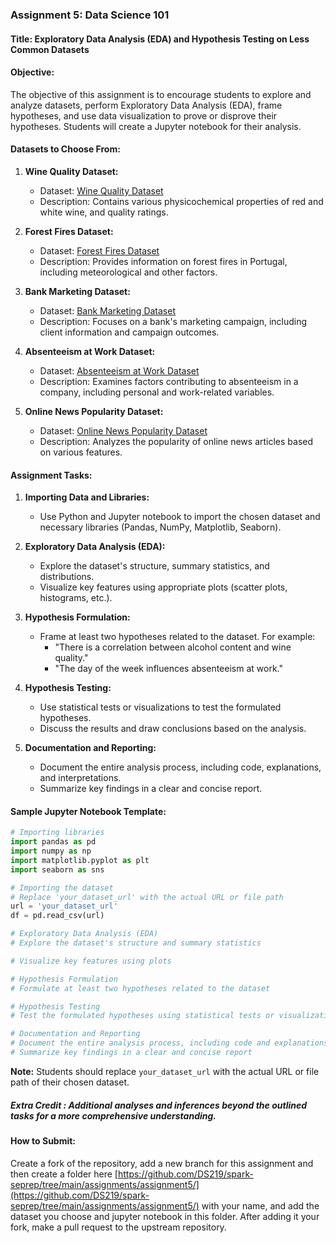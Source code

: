 ### Assignment 5: Data Science 101

#### Title: Exploratory Data Analysis (EDA) and Hypothesis Testing on Less Common Datasets

#### Objective:
The objective of this assignment is to encourage students to explore and analyze datasets, perform Exploratory Data Analysis (EDA), frame hypotheses, and use data visualization to prove or disprove their hypotheses. Students will create a Jupyter notebook for their analysis.

#### Datasets to Choose From:

1. **Wine Quality Dataset:**
   - Dataset: [Wine Quality Dataset](https://archive.ics.uci.edu/ml/datasets/wine+quality)
   - Description: Contains various physicochemical properties of red and white wine, and quality ratings.

2. **Forest Fires Dataset:**
   - Dataset: [Forest Fires Dataset](https://archive.ics.uci.edu/ml/datasets/forest+fires)
   - Description: Provides information on forest fires in Portugal, including meteorological and other factors.

3. **Bank Marketing Dataset:**
   - Dataset: [Bank Marketing Dataset](https://archive.ics.uci.edu/ml/datasets/bank+marketing)
   - Description: Focuses on a bank's marketing campaign, including client information and campaign outcomes.

4. **Absenteeism at Work Dataset:**
   - Dataset: [Absenteeism at Work Dataset](https://archive.ics.uci.edu/ml/datasets/Absenteeism+at+work)
   - Description: Examines factors contributing to absenteeism in a company, including personal and work-related variables.

5. **Online News Popularity Dataset:**
   - Dataset: [Online News Popularity Dataset](https://archive.ics.uci.edu/ml/datasets/Online+News+Popularity)
   - Description: Analyzes the popularity of online news articles based on various features.

#### Assignment Tasks:

1. **Importing Data and Libraries:**
   - Use Python and Jupyter notebook to import the chosen dataset and necessary libraries (Pandas, NumPy, Matplotlib, Seaborn).

2. **Exploratory Data Analysis (EDA):**
   - Explore the dataset's structure, summary statistics, and distributions.
   - Visualize key features using appropriate plots (scatter plots, histograms, etc.).

3. **Hypothesis Formulation:**
   - Frame at least two hypotheses related to the dataset. For example:
     - "There is a correlation between alcohol content and wine quality."
     - "The day of the week influences absenteeism at work."

4. **Hypothesis Testing:**
   - Use statistical tests or visualizations to test the formulated hypotheses.
   - Discuss the results and draw conclusions based on the analysis.

5. **Documentation and Reporting:**
   - Document the entire analysis process, including code, explanations, and interpretations.
   - Summarize key findings in a clear and concise report.

#### Sample Jupyter Notebook Template:

```python
# Importing libraries
import pandas as pd
import numpy as np
import matplotlib.pyplot as plt
import seaborn as sns

# Importing the dataset
# Replace 'your_dataset_url' with the actual URL or file path
url = 'your_dataset_url'
df = pd.read_csv(url)

# Exploratory Data Analysis (EDA)
# Explore the dataset's structure and summary statistics

# Visualize key features using plots

# Hypothesis Formulation
# Formulate at least two hypotheses related to the dataset

# Hypothesis Testing
# Test the formulated hypotheses using statistical tests or visualizations

# Documentation and Reporting
# Document the entire analysis process, including code and explanations
# Summarize key findings in a clear and concise report
```

**Note:** Students should replace `your_dataset_url` with the actual URL or file path of their chosen dataset. 
##### Extra Credit : Additional analyses and inferences beyond the outlined tasks for a more comprehensive understanding.


#### How to Submit:
Create a fork of the repository, add a new branch for this assignment and then create a folder here [https://github.com/DS219/spark-seprep/tree/main/assignments/assignment5/](https://github.com/DS219/spark-seprep/tree/main/assignments/assignment5/) with your name, and add the dataset you choose and jupyter notebook in this folder. After adding it your fork, make a pull request to the upstream repository.
